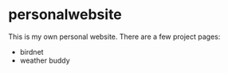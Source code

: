 # personalwebsite
This is my own personal website. 
There are a few project pages: 
 - birdnet
 - weather buddy